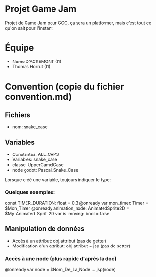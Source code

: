 
# Projet Game Jam

Projet de Game Jam pour GCC, ça sera un platformer, mais c'est tout ce qu'on sait pour l'instant

# Équipe
 - Nemo D'ACREMONT (I1)
 - Thomas Horrut (I1)


# Convention (copie du fichier convention.md)

## Fichiers
- nom: snake\_case

## Variables
- Constantes: ALL\_CAPS
- Variables: snake\_case
- classe: UpperCamelCase
- node godot: Pascal\_Snake\_Case

Lorsque créé une variable, toujours indiquer le type:

### Quelques exemples:
const TIMER\_DURATION: float = 0.3
@onready var mon\_timer: Timer = $Mon\_Timer
@onready animation\_node: AnimatedSprite2D = $My\_Animated\_Sprit\_2D
var is\_moving: bool = false

## Manipulation de données
- Accès à un attribut: obj.attribut  (pas de getter)
- Modification d'un attribut: obj.attribut = jsp  (pas de setter)

### Accès à une node (plus rapide d'après la doc)
@onready var node = $Nom\_De\_La\_Node
...
jsp(node)


